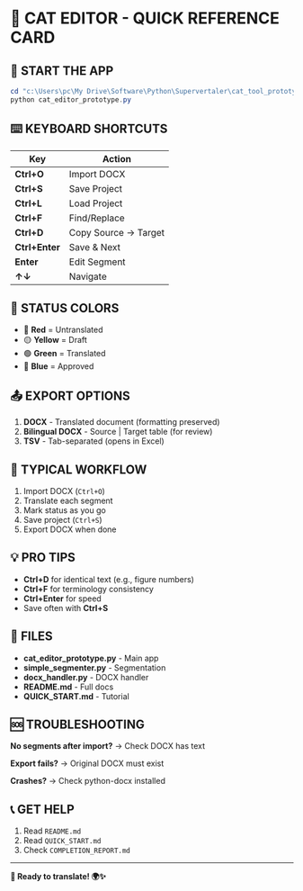 # 🎯 CAT EDITOR - QUICK REFERENCE CARD

## 🚀 START THE APP
```powershell
cd "c:\Users\pc\My Drive\Software\Python\Supervertaler\cat_tool_prototype"
python cat_editor_prototype.py
```

## ⌨️ KEYBOARD SHORTCUTS
| Key | Action |
|-----|--------|
| **Ctrl+O** | Import DOCX |
| **Ctrl+S** | Save Project |
| **Ctrl+L** | Load Project |
| **Ctrl+F** | Find/Replace |
| **Ctrl+D** | Copy Source → Target |
| **Ctrl+Enter** | Save & Next |
| **Enter** | Edit Segment |
| **↑↓** | Navigate |

## 🎨 STATUS COLORS
- 🔴 **Red** = Untranslated
- 🟡 **Yellow** = Draft
- 🟢 **Green** = Translated
- 🔵 **Blue** = Approved

## 📤 EXPORT OPTIONS
1. **DOCX** - Translated document (formatting preserved)
2. **Bilingual DOCX** - Source | Target table (for review)
3. **TSV** - Tab-separated (opens in Excel)

## 🔄 TYPICAL WORKFLOW
1. Import DOCX (`Ctrl+O`)
2. Translate each segment
3. Mark status as you go
4. Save project (`Ctrl+S`)
5. Export DOCX when done

## 💡 PRO TIPS
- **Ctrl+D** for identical text (e.g., figure numbers)
- **Ctrl+F** for terminology consistency
- **Ctrl+Enter** for speed
- Save often with **Ctrl+S**

## 📁 FILES
- **cat_editor_prototype.py** - Main app
- **simple_segmenter.py** - Segmentation
- **docx_handler.py** - DOCX handler
- **README.md** - Full docs
- **QUICK_START.md** - Tutorial

## 🆘 TROUBLESHOOTING
**No segments after import?**
→ Check DOCX has text

**Export fails?**
→ Original DOCX must exist

**Crashes?**
→ Check python-docx installed

## 📞 GET HELP
1. Read `README.md`
2. Read `QUICK_START.md`
3. Check `COMPLETION_REPORT.md`

---
**🎉 Ready to translate! 🌍✨**
